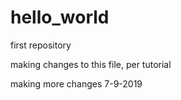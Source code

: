 # hello_world
first repository

making changes to this file, per tutorial

making more changes 7-9-2019
